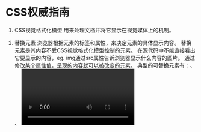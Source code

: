 # CSS权威指南

1. CSS视觉格式化模型
    用来处理文档并将它显示在视觉媒体上的机制。


2. 替换元素
    浏览器根据元素的标签和属性，来决定元素的具体显示内容。
    替换元素是其内容不受CSS视觉格式化模型控制的元素。
    在源代码中不能直接看出它要显示的内容，eg. img通过src属性告诉浏览器显示什么内容的图片。
    通过修改某个属性值，呈现的内容就可以被改变的元素。
    典型的可替换元素有：<img>、 <object>、 <video>、 表单元素：<textarea>、<input>。
    某些元素只在特殊情况下变现为替换元素：<audio>、<canvas>。
    通过css content属性来插入的对象称作匿名可替换元素。

3. 不可替换元素
    不可替换元素是其内容受CSS视觉格式化模型控制的元素。
    在源代码中可以直接看出它要显示的内容。
s
4. HTML和XHTML中块级元素不能嵌套在内联元素里。
   CSS中对显示元素的嵌套不存在任何限制。

5. display默认值为inline，默认的其内容会显示为行内文本。

6. link标签的ref属性规定当前文档与被链接文档之间的关系。
   多个样式表会合并规则，并将其全部应用于文档。
   多个link标签，样式会合并

7. @import url(sheet.css) 媒体类型
   多个@import样式会全部加载，其中的所有样式规则都会在文档的显示中使用。

8. 兼容新旧浏览器，旧浏览器可能不识别style标签，造成样式规则显示在页面最上端，为了避免这种情况的发生。
   可以使用如下方法兼容新旧浏览器：
   因为浏览器会忽略无法识别的标签，所以可以写成：
   <style><!--
    @import 样式规则路径
    body {

    }
    ...
   -->
   </style>
